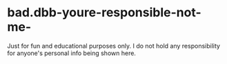 # bad.dbb-youre-responsible-not-me-
Just for fun and educational purposes only. I do not hold any responsibility for anyone's personal info being shown here.

